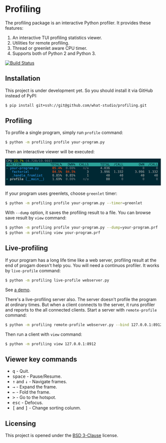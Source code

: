Profiling
=========

The profiling package is an interactive Python profiler.  It provides these
features:

1. An interactive TUI profiling statistics viewer.
1. Utilities for remote profiling.
1. Thread or greenlet aware CPU timer.
1. Supports both of Python 2 and Python 3.

[![Build Status](https://travis-ci.org/what-studio/profiling.svg?branch=master)](https://travis-ci.org/what-studio/profiling)

Installation
------------

This project is under development yet.  So you should install it via GitHub
instead of PyPI:

```sh
$ pip install git+ssh://git@github.com/what-studio/profiling.git
```

Profiling
---------

To profile a single program, simply run `profile` command:

```sh
$ python -m profiling profile your-program.py
```

Then an interactive viewer will be executed:

![](screenshots/your-program.png)

If your program uses greenlets, choose `greenlet` timer:

```sh
$ python -m profiling profile your-program.py --timer=greenlet
```

With `--dump` option, it saves the profiling result to a file.  You can
browse save result by `view` command:

```sh
$ python -m profiling profile your-program.py --dump=your-program.prf
$ python -m profiling view your-program.prf
```

Live-profiling
--------------

If your program has a long life time like a web server, profiling result
at the end of progam doesn't help you.  You will need a continuos profiler.
It works by `live-profile` command:

```sh
$ python -m profiling live-profile webserver.py
```

See [a demo](https://asciinema.org/a/12318).

There's a live-profiling server also.  The server doesn't profile the
program at ordinary times.  But when a client connects to the server, it
runs profiler and reports to the all connected clients.  Start a server
with `remote-profile` command:

```sh
$ python -m profiling remote-profile webserver.py --bind 127.0.0.1:8912
```

Then run a client with `view` command:

```sh
$ python -m profiling view 127.0.0.1:8912
```

Viewer key commands
-------------------

- <tt>q</tt> - Quit.
- <tt>space</tt> - Pause/Resume.
- <tt>↑</tt> and <tt>↓</tt> - Navigate frames.
- <tt>→</tt> - Expand the frame.
- <tt>←</tt> - Fold the frame.
- <tt>></tt> - Go to the hotspot.
- <tt>esc</tt> - Defocus.
- <tt>[</tt> and <tt>]</tt> - Change sorting colunm.

Licensing
---------

This project is opened under the [BSD 3-Clause] license.

[BSD 3-Clause]: http://opensource.org/licenses/BSD-3-Clause
